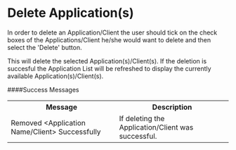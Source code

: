 # Delete Application(s)

In order to delete an Application/Client the user should tick on the check boxes of the Applications/Client he/she would want to delete and then select the 'Delete' button.

This will delete the selected Application(s)/Client(s).  If the deletion is succesful the Application List will be refreshed to display the currently available Application(s)/Client(s).

####Success Messages

<table>
    <tr>
        <th>Message</th>
        <th>Description</th>
    </tr>
    <tr>
        <td>Removed &lt;Application Name/Client&gt; Successfully</td>
        <td>If deleting the Application/Client was successful.</td>
    </tr>
</table>
